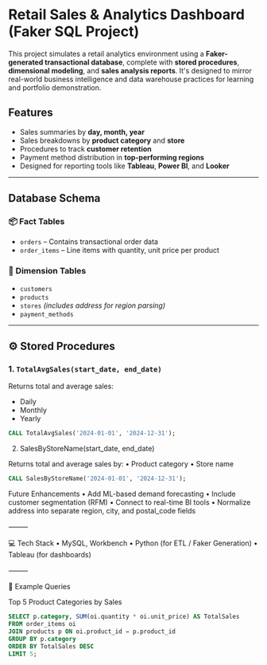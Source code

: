 # Retail Sales & Analytics Dashboard (Faker SQL Project)

This project simulates a retail analytics environment using a **Faker-generated transactional database**, complete with **stored procedures**, **dimensional modeling**, and **sales analysis reports**. It's designed to mirror real-world business intelligence and data warehouse practices for learning and portfolio demonstration.

## Features

- Sales summaries by **day, month, year**
- Sales breakdowns by **product category** and **store**
- Procedures to track **customer retention**
- Payment method distribution in **top-performing regions**
- Designed for reporting tools like **Tableau**, **Power BI**, and **Looker**

---

## Database Schema

### 📦 Fact Tables
- `orders` – Contains transactional order data
- `order_items` – Line items with quantity, unit price per product

### 📘 Dimension Tables
- `customers`
- `products`
- `stores` *(includes address for region parsing)*
- `payment_methods`

---

## ⚙️ Stored Procedures

### 1. `TotalAvgSales(start_date, end_date)`
Returns total and average sales:
- Daily
- Monthly
- Yearly

```sql
CALL TotalAvgSales('2024-01-01', '2024-12-31');
```

2. SalesByStoreName(start_date, end_date)

Returns total and average sales by:
	•	Product category
	•	Store name

 ```sql
CALL SalesByStoreName('2024-01-01', '2024-12-31');
```

Future Enhancements
	•	Add ML-based demand forecasting
	•	Include customer segmentation (RFM)
	•	Connect to real-time BI tools
	•	Normalize address into separate region, city, and postal_code fields

⸻

💻 Tech Stack
	•	MySQL, Workbench
	•	Python (for ETL / Faker Generation)
	•	Tableau (for dashboards)

⸻

🧪 Example Queries

Top 5 Product Categories by Sales

```sql
SELECT p.category, SUM(oi.quantity * oi.unit_price) AS TotalSales
FROM order_items oi
JOIN products p ON oi.product_id = p.product_id
GROUP BY p.category
ORDER BY TotalSales DESC
LIMIT 5;
```


